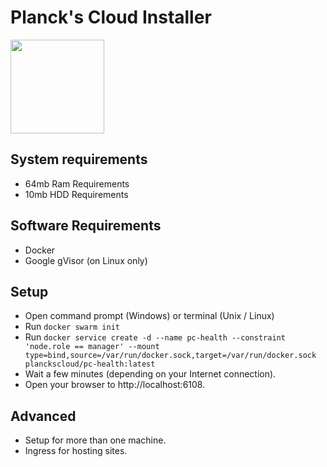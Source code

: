 # Planck's Cloud Installer #

<a href="https://plancks.cloud/"><img src="https://plancks.cloud/img/icon.svg" width="150"></a>

## System requirements ##
- 64mb Ram Requirements
- 10mb HDD Requirements

## Software Requirements ##

- Docker
- Google gVisor (on Linux only)

## Setup ##

- Open command prompt (Windows) or terminal (Unix / Linux)
- Run `docker swarm init`
- Run `docker service create -d --name pc-health --constraint 'node.role == manager' --mount type=bind,source=/var/run/docker.sock,target=/var/run/docker.sock planckscloud/pc-health:latest`
- Wait a few minutes (depending on your Internet connection).
- Open your browser to http://localhost:6108. 

## Advanced ##

- Setup for more than one machine.
- Ingress for hosting sites.
